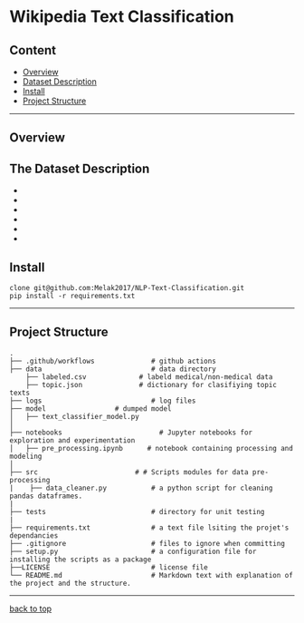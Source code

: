 # Wikipedia Text Classification 

## Content

- [Overview](#overview)
- [Dataset Description](#the-dataset-description)
- [Install](#install)
- [Project Structure](#project-structure)

---

## Overview

## The Dataset Description

- 
- 
- 
- 
- 
- 

## Install

```
clone git@github.com:Melak2017/NLP-Text-Classification.git
pip install -r requirements.txt
```

---

## Project Structure

    .
    ├── .github/workflows              # github actions
    ├── data                           # data directory
        ├── labeled.csv             # labeld medical/non-medical data           
        ├── topic.json              # dictionary for clasifiying topic texts                   
    ├── logs                           # log files
    ├── model                 # dumped model                         
    │   ├── text_classifier_model.py                
    │
    ├── notebooks                        # Jupyter notebooks for exploration and experimentation         
    │   ├── pre_processing.ipynb      # notebook containing processing and modeling
    │
    ├── src                        # # Scripts modules for data pre-processing 
    |    ├── data_cleaner.py           # a python script for cleaning pandas dataframes.
    |
    ├── tests                          # directory for unit testing
    |    
    ├── requirements.txt               # a text file lsiting the projet's dependancies
    ├── .gitignore                     # files to ignore when committing
    ├── setup.py                       # a configuration file for installing the scripts as a package
    ├──LICENSE                         # license file
    └── README.md                      # Markdown text with explanation of the project and the structure.

---

[back to top](#content)
